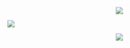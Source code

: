 <!--
### Hi there 👋


**MansiAyer/MansiAyer** is a ✨ _special_ ✨ repository because its `README.md` (this file) appears on your GitHub profile.

Here are some ideas to get you started:

- 🔭 I’m currently working on ...
- 🌱 I’m currently learning ...
- 👯 I’m looking to collaborate on ...
- 🤔 I’m looking for help with ...
- 💬 Ask me about ...
- 📫 How to reach me: ...
- 😄 Pronouns: ...
- ⚡ Fun fact: ...
-->

<div align="center"><span>  
   
  <img src="https://readme-jokes.vercel.app/api?bgColor=%23041a30&aColor=%2363B1FF&qColor=%232289F0&borderColor=%2372e7ff"> </img>
  
  </span></div>

<a href="https://youtu.be/Y8kMcf4kyIk"><img src="https://cdn130.picsart.com/337030419061211.png?type=webp&to=min&r=240"></img></a>

<div align="center"><img src="https://github-readme-stats.vercel.app/api?username=MansiAyer&theme=tokyonight"> </img></div>

